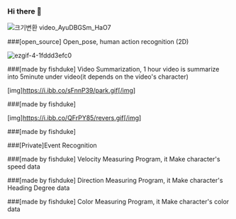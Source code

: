 ### Hi there 👋

<!--
**fishduke/fishduke** is a ✨ _special_ ✨ repository because its `README.md` (this file) appears on your GitHub profile.

Here are some ideas to get you started:

- 🔭 I’m currently working on ...
- 🌱 I’m currently learning ...
- 👯 I’m looking to collaborate on ...
- 🤔 I’m looking for help with ...
- 💬 Ask me about ...
- 📫 How to reach me: ...
- 😄 Pronouns: ...
- ⚡ Fun fact: ...
-->



![크기변환 video_AyuDBGSm_HaO7](https://user-images.githubusercontent.com/59356522/153216924-9c3a88f7-2fd3-4fff-a9b3-4c839ab7c73a.gif)

###[open_source] Open_pose, human action recognition (2D)

![ezgif-4-1fddd3efc0](https://user-images.githubusercontent.com/59356522/170148032-215d5a5a-5693-4ec9-a3df-40baa98fbf7b.gif)

###[made by fishduke] Video Summarization, 1 hour video is summarize into 5minute under video(it depends on the video's character)


[img]https://i.ibb.co/sFnnP39/park.gif[/img]

###[made by fishduke] 

[img]https://i.ibb.co/QFrPY85/revers.gif[/img]

###[made by fishduke] 



###[Private]Event Recognition

###[made by fishduke] Velocity Measuring Program, it Make character's speed data

###[made by fishduke] Direction Measuring Program, it Make character's Heading Degree data

###[made by fishduke] Color Measuring Program, it Make character's color data

